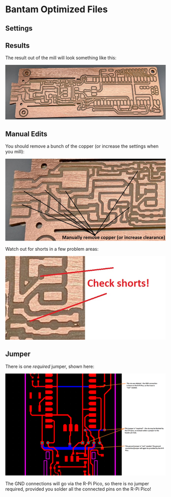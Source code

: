 # Bantam Optimized Files

## Settings

## Results

The result out of the mill will look something like this:

![](../rev04_img/bantam_example.jpg)

## Manual Edits

You should remove a bunch of the copper (or increase the settings when you mill):

![](../rev04_img/bantam_copperpour.jpg)

Watch out for shorts in a few problem areas:

![](../rev04_img/bantam_shorts.jpg)

## Jumper

There is one *required* jumper, shown here:

![](../rev04_img/bantam_jumpers.png)

The GND connections will go via the R-Pi Pico, so there is no jumper required, provided you solder all the connected pins on the R-Pi Pico!